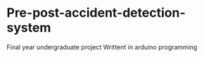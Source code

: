 # Pre-post-accident-detection-system
Final year undergraduate project
Writtent in arduino programming
